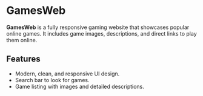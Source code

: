 # GamesWeb

**GamesWeb** is a fully responsive gaming website that showcases popular online games. It includes game images, descriptions, and direct links to play them online.

## Features
- Modern, clean, and responsive UI design.
- Search bar to look for games.
- Game listing with images and detailed descriptions.

